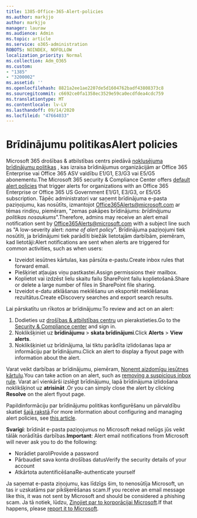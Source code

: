 ```yaml
---
title: 1385-Office-365-Alert-policies
ms.author: markjjo
author: markjjo
manager: lauraw
ms.audience: Admin
ms.topic: article
ms.service: o365-administration
ROBOTS: NOINDEX, NOFOLLOW
localization_priority: Normal
ms.collection: Adm_O365
ms.custom:
- "1385"
- "3200002"
ms.assetid: ''
ms.openlocfilehash: 8821a2ee1ae2207de5d1604762badf43808373c8
ms.sourcegitcommit: c6692ce0fa1358ec3529e59ca0ecdfdea4cdc759
ms.translationtype: MT
ms.contentlocale: lv-LV
ms.lasthandoff: 09/14/2020
ms.locfileid: "47664033"
---
```

# <a name="alert-policies"></a><span data-ttu-id="e8acd-102">Brīdinājumu politikas</span><span class="sxs-lookup"><span data-stu-id="e8acd-102">Alert policies</span></span>

<span data-ttu-id="e8acd-103">Microsoft 365 drošības & atbilstības centrs piedāvā [noklusējuma brīdinājumu politikas](https://docs.microsoft.com/microsoft-365/compliance/alert-policies#default-alert-policies) , kas izraisa brīdinājumus organizācijām ar Office 365 Enterprise vai Office 365 ASV valdību E1/G1, E3/G3 vai E5/G5 abonementu.</span><span class="sxs-lookup"><span data-stu-id="e8acd-103">The Microsoft 365 security & Compliance Center offers [default alert policies](https://docs.microsoft.com/microsoft-365/compliance/alert-policies#default-alert-policies) that trigger alerts for organizations with an Office 365 Enterprise or Office 365 US Government E1/G1, E3/G3, or E5/G5 subscription.</span></span> <span data-ttu-id="e8acd-104">Tāpēc administratori var saņemt brīdinājuma e-pasta paziņojumu, kas nosūtīts, izmantojot Office365Alerts@microsoft.com ar tēmas rindiņu, piemēram, "zemas pakāpes brīdinājums: *brīdinājumu politikas nosaukums*".</span><span class="sxs-lookup"><span data-stu-id="e8acd-104">Therefore, admins may receive an alert email notification sent by Office365Alerts@microsoft.com with a subject line such as "A low-severity alert: *name of alert policy*".</span></span> <span data-ttu-id="e8acd-105">Brīdinājuma paziņojumi tiek nosūtīti, ja brīdinājumi tiek parādīti biežāk lietotajām darbībām, piemēram, kad lietotāji:</span><span class="sxs-lookup"><span data-stu-id="e8acd-105">Alert notifications are sent when alerts are triggered for common activities, such as when users:</span></span>

- <span data-ttu-id="e8acd-106">Izveidot iesūtnes kārtulas, kas pārsūta e-pastu.</span><span class="sxs-lookup"><span data-stu-id="e8acd-106">Create inbox rules that forward email.</span></span>
- <span data-ttu-id="e8acd-107">Piešķiriet atļaujas viņu pastkastei.</span><span class="sxs-lookup"><span data-stu-id="e8acd-107">Assign permissions their mailbox.</span></span>
- <span data-ttu-id="e8acd-108">Koplietot vai izdzēst lielu skaitu failu SharePoint failu koplietošanā.</span><span class="sxs-lookup"><span data-stu-id="e8acd-108">Share or delete a large number of files in SharePoint file sharing.</span></span>
- <span data-ttu-id="e8acd-109">Izveidot e-datu atklāšanas meklēšanu un eksportēt meklēšanas rezultātus.</span><span class="sxs-lookup"><span data-stu-id="e8acd-109">Create eDiscovery searches and export search results.</span></span>

<span data-ttu-id="e8acd-110">Lai pārskatītu un rīkotos ar brīdinājumu:</span><span class="sxs-lookup"><span data-stu-id="e8acd-110">To review and act on an alert:</span></span>

1. <span data-ttu-id="e8acd-111">Dodieties uz [drošības & atbilstības centru](https://protection.office.com) un pierakstieties.</span><span class="sxs-lookup"><span data-stu-id="e8acd-111">Go to the [Security & Compliance center](https://protection.office.com) and sign in.</span></span>
2. <span data-ttu-id="e8acd-112">Noklikšķiniet uz **brīdinājumu**  >  **skata brīdinājumi**.</span><span class="sxs-lookup"><span data-stu-id="e8acd-112">Click **Alerts** > **View alerts**.</span></span>
3. <span data-ttu-id="e8acd-113">Noklikšķiniet uz brīdinājuma, lai tiktu parādīta izlidošanas lapa ar informāciju par brīdinājumu.</span><span class="sxs-lookup"><span data-stu-id="e8acd-113">Click an alert to display a flyout page with information about the alert.</span></span>

<span data-ttu-id="e8acd-114">Varat veikt darbības ar brīdinājumu, piemēram, [Noņemt aizdomīgu iesūtnes kārtulu](https://docs.microsoft.com/microsoft-365/security/office-365-security/responding-to-a-compromised-email-account).</span><span class="sxs-lookup"><span data-stu-id="e8acd-114">You can take action on an alert, such as [removing a suspicious inbox rule](https://docs.microsoft.com/microsoft-365/security/office-365-security/responding-to-a-compromised-email-account).</span></span> <span data-ttu-id="e8acd-115">Varat arī vienkārši izslēgt brīdinājumu, lapā brīdinājuma izlidošana noklikšķinot uz **atrisināt** .</span><span class="sxs-lookup"><span data-stu-id="e8acd-115">Or you can simply close the alert by clicking **Resolve** on the alert flyout page.</span></span>

<span data-ttu-id="e8acd-116">Papildinformāciju par brīdinājumu politikas konfigurēšanu un pārvaldību skatiet  [šajā rakstā](https://docs.microsoft.com/microsoft-365/compliance/alert-policies).</span><span class="sxs-lookup"><span data-stu-id="e8acd-116">For more information about configuring and managing alert policies, see  [this article](https://docs.microsoft.com/microsoft-365/compliance/alert-policies).</span></span>

<span data-ttu-id="e8acd-117">**Svarīgi**: brīdināt e-pasta paziņojumus no Microsoft nekad nelūgs jūs veikt tālāk norādītās darbības.</span><span class="sxs-lookup"><span data-stu-id="e8acd-117">**Important**: Alert email notifications from Microsoft will never ask you to do the following:</span></span>

- <span data-ttu-id="e8acd-118">Norādiet paroli</span><span class="sxs-lookup"><span data-stu-id="e8acd-118">Provide a password</span></span>
- <span data-ttu-id="e8acd-119">Pārbaudiet sava konta drošības datus</span><span class="sxs-lookup"><span data-stu-id="e8acd-119">Verify the security details of your account</span></span>
- <span data-ttu-id="e8acd-120">Atkārtota autentificēšana</span><span class="sxs-lookup"><span data-stu-id="e8acd-120">Re-authenticate yourself</span></span>

<span data-ttu-id="e8acd-121">Ja saņemat e-pasta ziņojumu, kas līdzīgs šim, to nenosūtīja Microsoft, un tas ir uzskatāms par pikšķerēšanas scam.</span><span class="sxs-lookup"><span data-stu-id="e8acd-121">If you receive an email message like this, it was not sent by Microsoft and should be considered a phishing scam.</span></span> <span data-ttu-id="e8acd-122">Ja tā notiek, lūdzu, [Ziņojiet par to korporācijai Microsoft](https://docs.microsoft.com/microsoft-365/security/office-365-security/report-junk-email-and-phishing-scams-in-outlook-on-the-web-eop).</span><span class="sxs-lookup"><span data-stu-id="e8acd-122">If that happens, please [report it to Microsoft](https://docs.microsoft.com/microsoft-365/security/office-365-security/report-junk-email-and-phishing-scams-in-outlook-on-the-web-eop).</span></span>